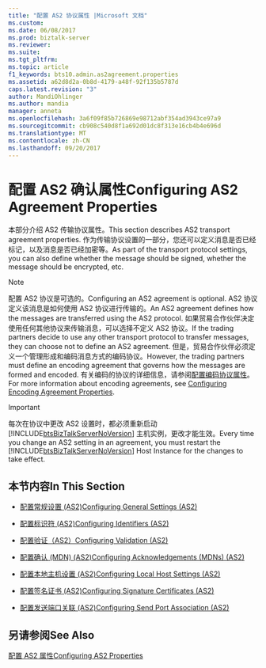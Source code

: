 ```yaml
---
title: "配置 AS2 协议属性 |Microsoft 文档"
ms.custom: 
ms.date: 06/08/2017
ms.prod: biztalk-server
ms.reviewer: 
ms.suite: 
ms.tgt_pltfrm: 
ms.topic: article
f1_keywords: bts10.admin.as2agreement.properties
ms.assetid: a62d8d2a-0b8d-4179-a48f-92f135b5787d
caps.latest.revision: "3"
author: MandiOhlinger
ms.author: mandia
manager: anneta
ms.openlocfilehash: 3a6f09f85b726869e98712abf354ad3943ce97a9
ms.sourcegitcommit: cb908c540d8f1a692d01dc8f313e16cb4b4e696d
ms.translationtype: MT
ms.contentlocale: zh-CN
ms.lasthandoff: 09/20/2017
---
```

# <a name="configuring-as2-agreement-properties"></a><span data-ttu-id="efde7-102">配置 AS2 确认属性</span><span class="sxs-lookup"><span data-stu-id="efde7-102">Configuring AS2 Agreement Properties</span></span>
<span data-ttu-id="efde7-103">本部分介绍 AS2 传输协议属性。</span><span class="sxs-lookup"><span data-stu-id="efde7-103">This section describes AS2 transport agreement properties.</span></span> <span data-ttu-id="efde7-104">作为传输协议设置的一部分，您还可以定义消息是否已经标记，以及消息是否已经加密等。</span><span class="sxs-lookup"><span data-stu-id="efde7-104">As part of the transport protocol settings, you can also define whether the message should be signed, whether the message should be encrypted, etc.</span></span>  
  
> [!NOTE]
>  <span data-ttu-id="efde7-105">配置 AS2 协议是可选的。</span><span class="sxs-lookup"><span data-stu-id="efde7-105">Configuring an AS2 agreement is optional.</span></span> <span data-ttu-id="efde7-106">AS2 协议定义该消息是如何使用 AS2 协议进行传输的。</span><span class="sxs-lookup"><span data-stu-id="efde7-106">An AS2 agreement defines how the messages are transferred using the AS2 protocol.</span></span> <span data-ttu-id="efde7-107">如果贸易合作伙伴决定使用任何其他协议来传输消息，可以选择不定义 AS2 协议。</span><span class="sxs-lookup"><span data-stu-id="efde7-107">If the trading partners decide to use any other transport protocol to transfer messages, they can choose not to define an AS2 agreement.</span></span> <span data-ttu-id="efde7-108">但是，贸易合作伙伴必须定义一个管理形成和编码消息方式的编码协议。</span><span class="sxs-lookup"><span data-stu-id="efde7-108">However, the trading partners must define an encoding agreement that governs how the messages are formed and encoded.</span></span> <span data-ttu-id="efde7-109">有关编码的协议的详细信息，请参阅[配置编码协议属性](../core/configuring-encoding-agreement-properties.md)。</span><span class="sxs-lookup"><span data-stu-id="efde7-109">For more information about encoding agreements, see [Configuring Encoding Agreement Properties](../core/configuring-encoding-agreement-properties.md).</span></span>  
  
> [!IMPORTANT]
>  <span data-ttu-id="efde7-110">每次在协议中更改 AS2 设置时，都必须重新启动 [!INCLUDE[btsBizTalkServerNoVersion](../includes/btsbiztalkservernoversion-md.md)] 主机实例，更改才能生效。</span><span class="sxs-lookup"><span data-stu-id="efde7-110">Every time you change an AS2 setting in an agreement, you must restart the [!INCLUDE[btsBizTalkServerNoVersion](../includes/btsbiztalkservernoversion-md.md)] Host Instance for the changes to take effect.</span></span>  
  
## <a name="in-this-section"></a><span data-ttu-id="efde7-111">本节内容</span><span class="sxs-lookup"><span data-stu-id="efde7-111">In This Section</span></span>  
  
-   [<span data-ttu-id="efde7-112">配置常规设置 (AS2)</span><span class="sxs-lookup"><span data-stu-id="efde7-112">Configuring General Settings (AS2)</span></span>](../core/configuring-general-settings-as2.md)  
  
-   [<span data-ttu-id="efde7-113">配置标识符 (AS2)</span><span class="sxs-lookup"><span data-stu-id="efde7-113">Configuring Identifiers (AS2)</span></span>](../core/configuring-identifiers-as2.md)  
  
-   [<span data-ttu-id="efde7-114">配置验证（AS2）</span><span class="sxs-lookup"><span data-stu-id="efde7-114">Configuring Validation (AS2)</span></span>](../core/configuring-validation-as2.md)  
  
-   [<span data-ttu-id="efde7-115">配置确认 (MDN) (AS2)</span><span class="sxs-lookup"><span data-stu-id="efde7-115">Configuring Acknowledgements (MDNs) (AS2)</span></span>](../core/configuring-acknowledgements-mdns-as2.md)  
  
-   [<span data-ttu-id="efde7-116">配置本地主机设置 (AS2)</span><span class="sxs-lookup"><span data-stu-id="efde7-116">Configuring Local Host Settings (AS2)</span></span>](../core/configuring-local-host-settings-as2.md)  
  
-   [<span data-ttu-id="efde7-117">配置签名证书 (AS2)</span><span class="sxs-lookup"><span data-stu-id="efde7-117">Configuring Signature Certificates (AS2)</span></span>](../core/configuring-signature-certificates-as2.md)  
  
-   [<span data-ttu-id="efde7-118">配置发送端口关联 (AS2)</span><span class="sxs-lookup"><span data-stu-id="efde7-118">Configuring Send Port Association (AS2)</span></span>](../core/configuring-send-port-association-as2.md)  
  
## <a name="see-also"></a><span data-ttu-id="efde7-119">另请参阅</span><span class="sxs-lookup"><span data-stu-id="efde7-119">See Also</span></span>  
 [<span data-ttu-id="efde7-120">配置 AS2 属性</span><span class="sxs-lookup"><span data-stu-id="efde7-120">Configuring AS2 Properties</span></span>](../core/configuring-as2-properties.md)